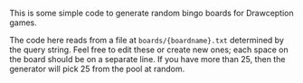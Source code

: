 This is some simple code to generate random bingo boards for Drawception games.

The code here reads from a file at `boards/{boardname}.txt` determined by the query string. Feel free to edit these or create new ones; each space on the board should be on a separate line. If you have more than 25, then the generator will pick 25 from the pool at random.
